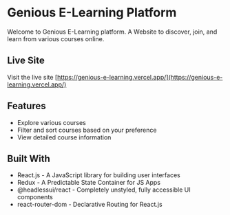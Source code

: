 # Genious E-Learning Platform

Welcome to Genious E-Learning platform. A Website to discover, join, and learn from various courses online.

## Live Site

Visit the live site [https://genious-e-learning.vercel.app/](https://genious-e-learning.vercel.app/)

## Features

- Explore various courses
- Filter and sort courses based on your preference
- View detailed course information

## Built With
- React.js - A JavaScript library for building user interfaces
- Redux - A Predictable State Container for JS Apps
- @headlessui/react - Completely unstyled, fully accessible UI components
- react-router-dom - Declarative Routing for React.js